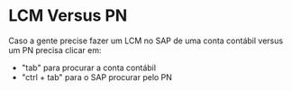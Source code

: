 # LCM Versus PN

Caso a gente precise fazer um LCM no SAP de uma conta contábil versus um PN precisa clicar em:

- "tab" para procurar a conta contábil
- "ctrl + tab" para o SAP procurar pelo PN